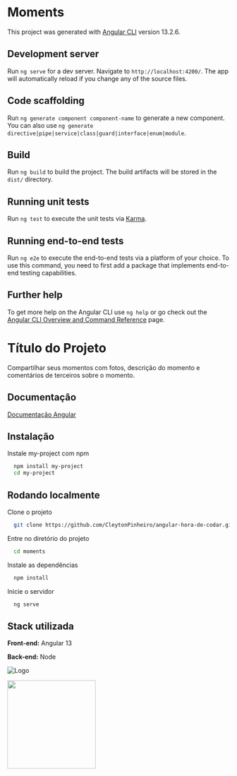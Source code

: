 # Moments

This project was generated with [Angular CLI](https://github.com/angular/angular-cli) version 13.2.6.

## Development server

Run `ng serve` for a dev server. Navigate to `http://localhost:4200/`. The app will automatically reload if you change any of the source files.

## Code scaffolding

Run `ng generate component component-name` to generate a new component. You can also use `ng generate directive|pipe|service|class|guard|interface|enum|module`.

## Build

Run `ng build` to build the project. The build artifacts will be stored in the `dist/` directory.

## Running unit tests

Run `ng test` to execute the unit tests via [Karma](https://karma-runner.github.io).

## Running end-to-end tests

Run `ng e2e` to execute the end-to-end tests via a platform of your choice. To use this command, you need to first add a package that implements end-to-end testing capabilities.

## Further help

To get more help on the Angular CLI use `ng help` or go check out the [Angular CLI Overview and Command Reference](https://angular.io/cli) page.

# Título do Projeto

Compartilhar seus momentos com fotos, descrição do momento e comentários de terceiros sobre o momento.



## Documentação

[Documentação Angular](https://angular.io/docs)


## Instalação

Instale my-project com npm

```bash
  npm install my-project
  cd my-project
```
    
## Rodando localmente

Clone o projeto

```bash
  git clone https://github.com/CleytonPinheiro/angular-hora-de-codar.git
```

Entre no diretório do projeto

```bash
  cd moments
```

Instale as dependências

```bash
  npm install
```

Inicie o servidor

```bash
  ng serve
```


## Stack utilizada

**Front-end:** Angular 13

**Back-end:** Node


![Logo](https://ih1.redbubble.net/image.559614997.1869/poster,504x498,f8f8f8-pad,200x200,f8f8f8.jpg)

<img src="https://ih1.redbubble.net/image.559614997.1869/poster,504x498,f8f8f8-pad,200x200,f8f8f8.jpg" width="200"/>

